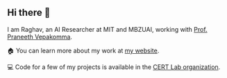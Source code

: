 ## Hi there 👋

I am Raghav, an AI Researcher at MIT and MBZUAI, working with [Prof. Praneeth Vepakomma](https://sites.mit.edu/praneeth/). 

🏠 You can learn more about my work at [my website](https://raghavsinghal10.github.io/).

💻 Code for a few of my projects is available in the [CERT Lab organization](https://github.com/CERT-Lab).

<!--
**RaghavSinghal10/RaghavSinghal10** is a ✨ _special_ ✨ repository because its `README.md` (this file) appears on your GitHub profile.

Here are some ideas to get you started:

- 🔭 I’m currently working on ...
- 🌱 I’m currently learning ...
- 👯 I’m looking to collaborate on ...
- 🤔 I’m looking for help with ...
- 💬 Ask me about ...
- 📫 How to reach me: ...
- 😄 Pronouns: ...
- ⚡ Fun fact: ...
-->
